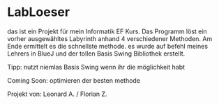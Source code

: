 # LabLoeser

das ist ein Projekt für mein Informatik EF Kurs. Das Programm löst ein vorher ausgewähltes Labyrinth anhand 4 verschiedener Methoden.
Am Ende ermittelt es die schnellste methode.
es wurde auf befehl meines Lehrers in BlueJ und der tollen Basis Swing Bibliothek erstellt.

Tipp: nutzt niemlas Basis Swing wenn ihr die möglichkeit habt

Coming Soon:
optimieren der besten methode


Projekt von:
Leonard A. / Florian Z.
